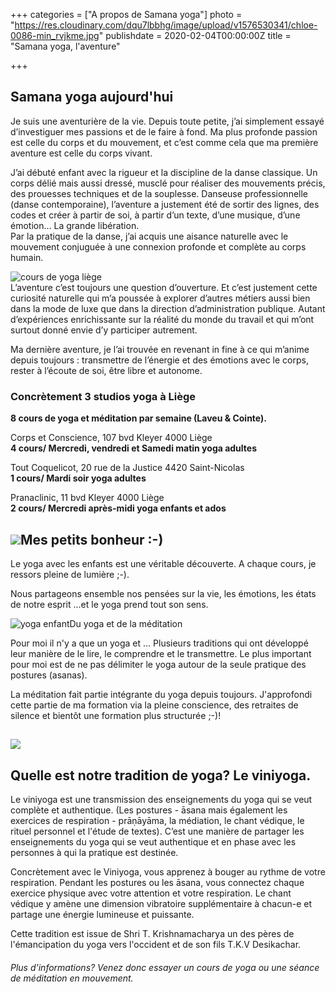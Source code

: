 +++
categories = ["A propos de Samana yoga"]
photo = "https://res.cloudinary.com/dqu7lbbhg/image/upload/v1576530341/chloe-0086-min_rvjkme.jpg"
publishdate = 2020-02-04T00:00:00Z
title = "Samana yoga, l'aventure"

+++
## Samana yoga aujourd'hui

Je suis une aventurière de la vie. Depuis toute petite, j’ai simplement essayé d’investiguer mes passions et de le faire à fond. Ma plus profonde passion est celle du corps et du mouvement, et c’est comme cela que ma première aventure est celle du corps vivant.

J’ai débuté enfant avec la rigueur et la discipline de la danse classique. Un corps délié mais aussi dressé, musclé pour réaliser des mouvements précis, des prouesses techniques et de la souplesse. Danseuse professionnelle (danse contemporaine), l’aventure a justement été de sortir des lignes, des codes et créer à partir de soi, à partir d’un texte, d’une musique, d’une émotion… La grande libération.  
Par la pratique de la danse, j’ai acquis une aisance naturelle avec le mouvement conjuguée à une connexion profonde et complète au corps humain.

![](https://res.cloudinary.com/dqu7lbbhg/image/upload/c_scale,dpr_auto,q_70,w_680/v1580720809/chloe-0059-min_jpor4s.jpg "cours de yoga liège")  
L’aventure c’est toujours une question d’ouverture. Et c’est justement cette curiosité naturelle qui m’a poussée à explorer d’autres métiers aussi bien dans la mode de luxe que dans la direction d’administration publique. Autant d’expériences enrichissante sur la réalité du monde du travail et qui m’ont surtout donné envie d’y participer autrement.

Ma dernière aventure, je l’ai trouvée en revenant in fine à ce qui m’anime depuis toujours : transmettre de l’énergie et des émotions avec le corps, rester à l’écoute de soi, être libre et autonome.

### Concrètement 3 studios yoga à Liège

**8 cours de yoga et méditation par semaine (Laveu & Cointe).**

Corps et Conscience, 107 bvd Kleyer 4000 Liège  
**4 cours/ Mercredi, vendredi et Samedi matin yoga adultes**

Tout Coquelicot, 20 rue de la Justice 4420 Saint-Nicolas  
**1 cours/ Mardi soir yoga adultes**

Pranaclinic, 11 bvd Kleyer 4000 Liège  
**2 cours/ Mercredi après-midi yoga enfants et ados**

## ![](https://res.cloudinary.com/dqu7lbbhg/image/upload/c_scale,dpr_auto,q_70,w_680/v1580720940/IMG_2560_cmbln7.jpg)Mes petits bonheur :-) 

Le yoga avec les enfants est une véritable découverte. A chaque cours, je ressors pleine de lumière ;-).

Nous partageons ensemble nos pensées sur la vie, les émotions, les états de notre esprit ...et le yoga prend tout son sens.

![](https://res.cloudinary.com/dqu7lbbhg/image/upload/c_scale,dpr_auto,q_70,w_680/v1580721045/IMG_3480_etioha.jpg "yoga enfant")Du yoga et de la méditation

Pour moi il n'y a que un yoga et ... Plusieurs traditions qui ont développé leur manière de le lire, le comprendre et le transmettre. Le plus important pour moi est de ne pas délimiter le yoga autour de la seule pratique des postures (asanas).

La méditation fait partie intégrante du yoga depuis toujours. J'approfondi cette partie de ma formation via la pleine conscience, des retraites de silence et bientôt une formation plus structurée ;-)!

## ![](https://res.cloudinary.com/dqu7lbbhg/image/upload/c_scale,dpr_auto,q_70,w_680/v1580721206/Capture_d_e%CC%81cran_2019-12-10_a%CC%80_15.34.16_zrqtvc.png)

## Quelle est notre tradition de yoga? Le viniyoga.

Le viniyoga est une transmission des enseignements du yoga qui se veut complète et authentique. (Les postures - āsana mais également les exercices de respiration - prāṇāyāma, la médiation, le chant védique, le rituel personnel et l'étude de textes). C’est une manière de partager les enseignements du yoga qui se veut authentique et en phase avec les personnes à qui la pratique est destinée.

Concrètement avec le Viniyoga, vous apprenez à bouger au rythme de votre respiration. Pendant les postures ou les āsana, vous connectez chaque exercice physique avec votre attention et votre respiration. Le chant védique y amène une dimension vibratoire supplémentaire à chacun-e et partage une énergie lumineuse et puissante.

Cette tradition est issue de Shri T. Krishnamacharya un des pères de l'émancipation du yoga vers l'occident et de son fils T.K.V Desikachar.

###### _Plus d'informations? Venez donc essayer un cours de yoga ou une séance de méditation en mouvement._
